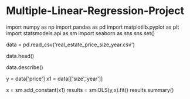 # Multiple-Linear-Regression-Project

import numpy as np
import pandas as pd
import matplotlib.pyplot as plt
import statsmodels.api as sm
import seaborn as sns
sns.set()

data = pd.read_csv('real_estate_price_size_year.csv')

data.head()

data.describe()

y = data['price']
x1 = data[['size','year']]

x = sm.add_constant(x1)
results = sm.OLS(y,x).fit()
results.summary()
